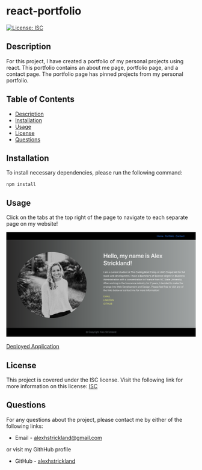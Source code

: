 # react-portfolio

  [![License: ISC](https://img.shields.io/badge/License-ISC-blue.svg)](https://opensource.org/licenses/ISC)

  ## Description
  For this project, I have created a portfolio of my personal projects using react. This portfolio contains an about me page, portfolio page, and a contact page. The portfolio page has pinned projects from my personal portfolio.

  ## Table of Contents

  * [Description](#Description)
  * [Installation](#Installation)
  * [Usage](#Usage)
  * [License](#License)
  * [Questions](#Questions)

  ## Installation

  To install necessary dependencies, please run the following command:
  ```
  npm install
  ```

  ## Usage
  Click on the tabs at the top right of the page to navigate to each separate page on my website!

  ![Website Screenshot](public/assets/images/screenshot.png)
  
  [Deployed Application](https://alexhstrickland.github.io/)

  ## License
  This project is covered under the ISC license. Visit the following link for more information on this license: [ISC](https://opensource.org/licenses/ISC)

  ## Questions
  For any questions about the project, please contact me by either of the following links:
  
  * Email - alexhstrickland@gmail.com 
  
  or visit my GithHub profile
  
  * GitHub - [alexhstrickland](https://github.com/alexhstrickland)

